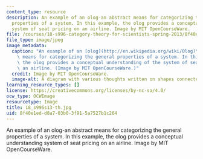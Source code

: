 ```yaml
---
content_type: resource
description: An example of an olog-an abstract means for categorizing the general
  properties of a system. In this example, the olog provides a conceptual understanding
  system of seat pricing on an airline. Image by MIT OpenCourseWare.
file: /courses/18-s996-category-theory-for-scientists-spring-2013/8f40e1edd8a703b03f915a7527b1c264_18_s996s13-th.jpg
file_type: image/jpeg
image_metadata:
  caption: "An example of an [olog](http://en.wikipedia.org/wiki/Olog)\u2014an abstract\
    \ means for categorizing the general properties of a system. In this example,\
    \ the olog provides a conceptual understanding of the system of seat pricing on\
    \ an airline. (Image by MIT OpenCourseWare.)"
  credit: Image by MIT OpenCourseWare.
  image-alt: A diagram with various thoughts written on shapes connected by arrows.
learning_resource_types: []
license: https://creativecommons.org/licenses/by-nc-sa/4.0/
ocw_type: OCWImage
resourcetype: Image
title: 18_s996s13-th.jpg
uid: 8f40e1ed-d8a7-03b0-3f91-5a7527b1c264
---
```

An example of an olog-an abstract means for categorizing the general properties of a system. In this example, the olog provides a conceptual understanding system of seat pricing on an airline. Image by MIT OpenCourseWare.